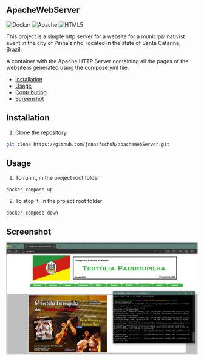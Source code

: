 ## ApacheWebServer 

![Docker](https://img.shields.io/badge/docker-%230db7ed.svg?style=for-the-badge&logo=docker&logoColor=white)
![Apache](https://img.shields.io/badge/apache-%23D42029.svg?style=for-the-badge&logo=apache&logoColor=white)
![HTML5](https://img.shields.io/badge/html5-%23E34F26.svg?style=for-the-badge&logo=html5&logoColor=white)

This project is a simple http server for a website for a municipal nativist event in the city of Pinhalzinho, located in the state of Santa Catarina, Brazil.

A container with the Apache HTTP Server containing all the pages of the website is generated using the compose.yml file.


- [Installation](#installation)
- [Usage](#usage)
- [Contributing](#contributing)
- [Screenshot](#screenshot)


## Installation

1. Clone the repository:

```bash
git clone https://github.com/jonasfschuh/apacheWebServer.git
```

## Usage

1. To run it, in the project root folder
```
docker-compose up
```

2. To stop it, in the project root folder
```
docker-compose down
```

## Screenshot

![](https://github.com/jonasfschuh/apacheWebServer/blob/main/website/img/screenshoot.gif?raw=true&sanitize=true) 
